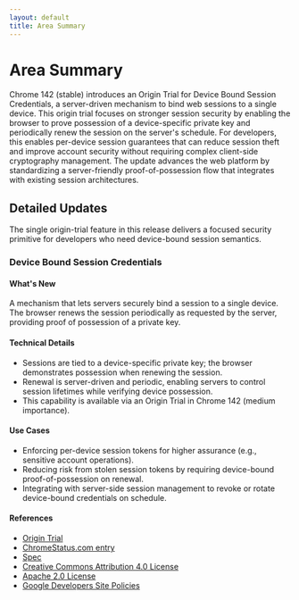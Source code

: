```yaml
---
layout: default
title: Area Summary
---
```


# Area Summary

Chrome 142 (stable) introduces an Origin Trial for Device Bound Session Credentials, a server-driven mechanism to bind web sessions to a single device. This origin trial focuses on stronger session security by enabling the browser to prove possession of a device-specific private key and periodically renew the session on the server's schedule. For developers, this enables per-device session guarantees that can reduce session theft and improve account security without requiring complex client-side cryptography management. The update advances the web platform by standardizing a server-friendly proof-of-possession flow that integrates with existing session architectures.

## Detailed Updates

The single origin-trial feature in this release delivers a focused security primitive for developers who need device-bound session semantics.

### Device Bound Session Credentials

#### What's New
A mechanism that lets servers securely bind a session to a single device. The browser renews the session periodically as requested by the server, providing proof of possession of a private key.

#### Technical Details
- Sessions are tied to a device-specific private key; the browser demonstrates possession when renewing the session.
- Renewal is server-driven and periodic, enabling servers to control session lifetimes while verifying device possession.
- This capability is available via an Origin Trial in Chrome 142 (medium importance).

#### Use Cases
- Enforcing per-device session tokens for higher assurance (e.g., sensitive account operations).
- Reducing risk from stolen session tokens by requiring device-bound proof-of-possession on renewal.
- Integrating with server-side session management to revoke or rotate device-bound credentials on schedule.

#### References
- [Origin Trial](https://developer.chrome.com/origintrials#/view_trial/3357996472158126081)  
- [ChromeStatus.com entry](https://chromestatus.com/feature/5140168270413824)  
- [Spec](https://w3c.github.io/webappsec-dbsc)  
- [Creative Commons Attribution 4.0 License](https://creativecommons.org/licenses/by/4.0/)  
- [Apache 2.0 License](https://www.apache.org/licenses/LICENSE-2.0)  
- [Google Developers Site Policies](https://developers.google.com/site-policies)
